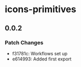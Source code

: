 # icons-primitives

## 0.0.2

### Patch Changes

- f31781c: Workflows set up
- e614993: Added first export
